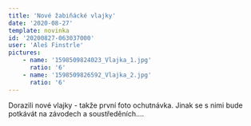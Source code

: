 ```yaml
---
title: 'Nové žabiňácké vlajky'
date: '2020-08-27'
template: novinka
id: '20200827-063037000'
user: 'Aleš Finstrle'
pictures:
    - name: '1598509824023_Vlajka_1.jpg'
      ratio: '6'
    - name: '1598509826592_Vlajka_2.jpg'
      ratio: '6'
---
```

Dorazili nové vlajky - takže první foto ochutnávka. Jinak se s nimi bude potkávát na závodech a soustředěních....
